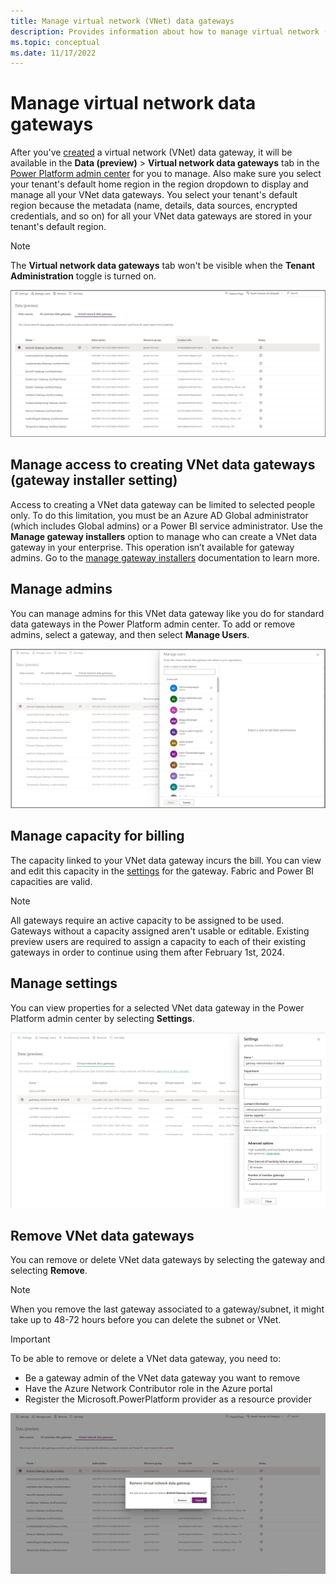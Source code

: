 ```yaml
---
title: Manage virtual network (VNet) data gateways
description: Provides information about how to manage virtual network (VNet) data gateways and remove them if necessary.
ms.topic: conceptual
ms.date: 11/17/2022
---
```


# Manage virtual network data gateways

After you've [created](create-data-gateways.md) a virtual network (VNet) data gateway, it will be available in the **Data (preview)** > **Virtual network data gateways** tab in the [Power Platform admin center](https://admin.powerplatform.microsoft.com) for you to manage. Also make sure you select your tenant's default home region in the region dropdown to display and manage all your VNet data gateways. You select your tenant's default region because the metadata (name, details, data sources, encrypted credentials, and so on) for all your VNet data gateways are stored in your tenant's default region.

> [!NOTE]
> The **Virtual network data gateways** tab won't be visible when the **Tenant Administration** toggle is turned on.

![Manage VNet data gateways.](media/manage-vnet-data-gateways.png)

## Manage access to creating VNet data gateways (gateway installer setting)

Access to creating a VNet data gateway can be limited to selected people only. To do this limitation, you must be an Azure AD Global administrator (which includes Global admins) or a Power BI service administrator. Use the **Manage gateway installers** option to manage who can create a VNet data gateway in your enterprise. This operation isn’t available for gateway admins. Go to the [manage gateway installers](/power-platform/admin/onpremises-data-gateway-management#manage-gateway-installers) documentation to learn more.

## Manage admins

You can manage admins for this VNet data gateway like you do for standard data gateways in the Power Platform admin center. To add or remove admins, select a gateway, and then select **Manage Users**.

![Manage admins.](media/manage-admins.png)

## Manage capacity for billing

The capacity linked to your VNet data gateway incurs the bill. You can view and edit this capacity in the [settings](manage-data-gateways.md#manage-settings) for the gateway. Fabric and Power BI capacities are valid.

> [!NOTE]
> All gateways require an active capacity to be assigned to be used. Gateways without a capacity assigned aren't usable or editable. Existing preview users are required to assign a capacity to each of their existing gateways in order to continue using them after February 1st, 2024.

## Manage settings

You can view properties for a selected VNet data gateway in the Power Platform admin center by selecting **Settings**.

![Manage settings.](media/manage-settings.png)

## Remove VNet data gateways

You can remove or delete VNet data gateways by selecting the gateway and selecting **Remove**.

> [!NOTE]
> When you remove the last gateway associated to a gateway/subnet, it might take up to 48-72 hours before you can delete the subnet or VNet.

>[!Important]
> To be able to remove or delete a VNet data gateway, you need to:
>
> * Be a gateway admin of the VNet data gateway you want to remove
> * Have the Azure Network Contributor role in the Azure portal
> * Register the Microsoft.PowerPlatform provider as a resource provider

![Remove VNet data gateway.](media/remove-gateway.png)
